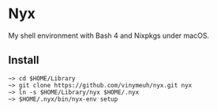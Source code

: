 # Nyx

My shell environment with Bash 4 and Nixpkgs under macOS.

## Install

```
~> cd $HOME/Library
~> git clone https://github.com/vinymeuh/nyx.git nyx
~> ln -s $HOME/Library/nyx $HOME/.nyx
~> $HOME/.nyx/bin/nyx-env setup
```

